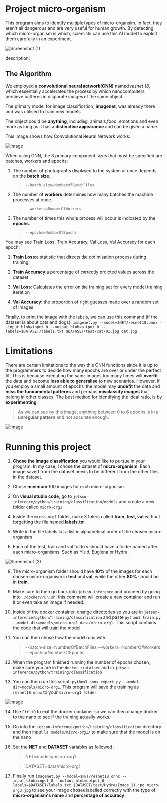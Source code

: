 # Project micro-organism
 
This program aims to identify multiple types of micro-organsim. In fact, they aren't all dangerous and are very useful for human growth. By detecting which micro-organism is which, scientists can use this AI model to exploit them carefully in an experiment.


![Screenshot (1)](https://github.com/Ariel419/Project-micro-organism/assets/174376607/ffc0ecaa-1769-4a42-8603-5f1907a0869c)

description:

> 


## The Algorithm

We employed a **convolutional neural network(CNN)** named *resnet 18*, which essentially accelerates the process by which nanocomputers percieve patterns in disparate images of the same object.

The primary model for image classification, **imagenet**, was already there and was utilised to train new models.

The object could be **anything**, including, animals,food, emotions and even more as long as it has a **distinctive appearance** and can be given a name.

This image shows how Convolutional Neural Network works:

![image](https://github.com/Ariel419/Project-micro-organism/assets/174376607/2a6212d8-561d-4385-a8d2-81058f2d636c)


When using CNN, the 3 primary component sizes that must be specified are batches, workers and epochs:

1) The number of photographs displayed to the system at once depends on the **batch size**.
   >  `--batch-size=NumberOfBatchFiles`

 
2) The number of **workers** determines how many batches the machine processes at once.
   
   > `--workers=NumberOfWorkers`
 
3) The number of times this whole process will occur is indicated by the **epochs**.

   > `--epochs=NumberOfEpochs`
 
You may see Train Loss, Train Accuracy, Val Loss, Val Accuracy for each epoch.

1. **Train Loss**:a statistic that directs the optimisation process during training

2. **Train Accuracy**:a percentage of correctly prdicted values across the dataset

3. **Val Loss**: Calculates the error on the training set for every model training iteration

4. **Val Accuracy**: the proportion of right guesses made over a random set of images

Finally, to print the image with the labels, we can use this command (if the dataset is about cats and dogs):
`imagenet.py --model=$NET/resnet18.onnx --input_blob=input_0 --output_blob=output_0 --labels=$DATASET/labels.txt $DATASET/test/cat/01.jpg cat.jpg`

# Limitations

There are certain limitations to the way this CNN functions since it is up to the programmers to decide how many epochs are over or under the perfect fit.
This is because executing the same images too many times will **overfit** the data and become **less able to generalise** to new scenarios. 
However, if you employ a small amount of epochs, the model may **undefit** the data and **miss the fundamental patterns** and perhaps **misclassify images** that belong in other classes. The best method for identifying the ideal ratio, is by **experimenting**.

> As we can see by this image, anything between 0 to 6 epochs is in a **unregular pattern** and not accurate enough. 

![image](https://github.com/Ariel419/Project-micro-organism/assets/174376607/1b0757c7-e8c9-4e75-91b1-dba3ada52c51)


# Running this project

1) **Chose the image classification** you would like to pursue in your program. In my case, I chose the dataset of **micro-organism**. Each image saved from the dataset needs to be different from the other files in the dataset.

2) Chose **minimum** 100 images for each micro-organism.

3) On **visual studio code**, go to `jetson-inference/python/training/classification/models` and create a new folder called `micro-org1`

4) Inside the `micro-org1` folder, make 3 folers called **train, test, val** without forgetting the file named **labels.txt**

5) Write in the file labels.txt a list in alphabetical order of the chosen micro-organism

6) Each of the test, train and val folders should have a folder named after each micro-organisms. Such as Yield, Euglena or Hydra.

![Screenshot (2)](https://github.com/Ariel419/Project-micro-organism/assets/174376607/500235ce-6f18-491d-ae1f-e9ddd34c9a02)


8) The micro-organism folder should have **10%** of the images for each chosen micro-organism in **test** and **val**, while the other **80%** should be in **train**.

9) Make sure to then go back into `jetson-inference` and proceed by going into `./docker/run.sh`, this command will create a new container and run it or even take an image if needed.

10) Inside of the docker container,  change directories so you are in `jetson-inference/python/training/classification` and paste `python3 train.py --model-dir=models/micro-org1 data/micro-org1`. This script contains the code that will train the model.

11) You can then chose how the model runs with:
    > --batch-size=NumberOfBatchFiles
    > --workers=NumberOfWorkers
    > --epochs=NumberOfEpochs

12) When the program finished running the number of epochs chosen, make sure you are in the `docker container` and in `jetson-inference/python/training/classification`

13) You can then run this script: `python3 onnx_export.py --model-dir=models/micro-org1`. This program will save the training as `resnet18.onnx` to your `micro-org1 folder`

![image](https://github.com/Ariel419/Project-micro-organism/assets/174376607/fdb94a58-8bec-4567-ae0b-7322619cc2f7)


14) Use `Ctrl+D` to exit the docker container so we can then change docker to the nano to see if the training actually works.

15) Go into the `jetson-inference/python/training/classification` directory and then input `ls models/micro-org1/` to make sure that the model is on the nano

16) Set the **NET** and **DATASET** variables as followed :
    > NET=models/micro-org1

    > DATASET=data/micro-org1

17) Finally run `imagenet.py --model=$NET/resnet18.onnx --input_blob=input_0 --output_blob=output_0 --labels=$DATASET/labels.txt $DATASET/test/Hydra/Image_11.jpg micro-org3.jpg` to see your image chosen labelled correctly with the type of **micro-organism's name** and **percentage of accuracy**.

